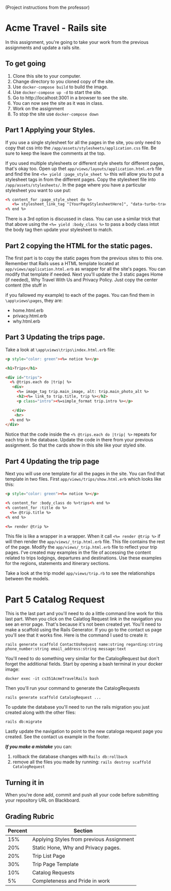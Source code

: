 (Project instructions from the professor)

# Acme Travel - Rails site

In this assignment, you're going to take your work from the previous assignments and update a rails site.

## To get going

1. Clone this site to your computer.
2. Change directory to you cloned copy of the site.
3. Use `docker-compose build` to build the image.
4. Use `docker-compose up -d` to start the site.
5. Go to http://localhost:3001 in a browser to see the site.
6. You can now see the site as it was in class.
7. Work on the assignment
8. To stop the site use `docker-compose down`

## Part 1 Applying your Styles.

If you use a single stylesheet for all the pages in the site, you only need to copy that css into the  `/app/assets/stylesheets/application.css` file.  Be sure to keep the leave the comments at the top. 

If you used multiple stylesheets or different style sheets for different pages, that's okay too.  Open up thet `app/views/layouts/application.html.erb` file and find the line `<%= yield :page_style_sheet %>` this will allow you to put a stylesheet tags in from the different pages. Copy the stylesheet file into `/app/assets/stylesheets/`. In the page where you have a particular stylesheet you want to use put:
```html
<% content_for :page_style_sheet do %>
   <%= stylesheet_link_tag "[YourPageStylesheetHere]", "data-turbo-track": "reload" %>
<% end %>
```
There is a 3rd option is discussed in class.  You can use a similar trick that that above using the `<%= yield :body_class %>` to pass a body class intot the body tag then update your stylesheet to match. 


## Part 2 copying the HTML for the static pages.

The first part is to copy the static pages from the previous sites to this one.  Remember that Rails uses a HTML template located at `app/views/application.html.erb` as wrapper for all the site's pages. You can modify that template if needed. Next you'll update the 3 static pages Home (if needed), Why Travel With Us and Privacy Policy.  Just copy the center content (the stuff in <main> if you fallowed my example) to each of the pages.  You can find them in `\app\views\pages`, they are:
* home.html.erb
* privacy.html.erb
* why.html.erb

## Part 3 Updating the trips page.

Take a look at `\app\views\trips\index.html.erb` file:
```html
<p style="color: green"><%= notice %></p>

<h1>Trips</h1>

<div id="trips">
  <% @trips.each do |trip| %>
   <div>
     <%= image_tag trip.main_image, alt: trip.main_photo_alt %>
     <h2><%= link_to trip.title, trip %></h2>
     <p class="intro"><%=simple_format trip.intro %></p>

   </div>
    <hr>
  <% end %>
</div>
```

Notice that the code inside the `<% @trips.each do |trip| %>` repeats for each trip in the database.  Update the code in there from your previous assignment. So that the cards show in this site like your styled site. 

## Part 4 Updating the trip page

Next you will use one template for all the pages in the site.  You can find that template in two files.  First `app/views/trips/show.html.erb` which looks like this:

```html
<p style="color: green"><%= notice %></p>

<% content_for :body_class do %>trips<% end %>
<% content_for :title do %>
  <%= @trip.title %>
<% end %>

<%= render @trip %>
```
This file is like a wrapper in a wrapper.  When it call `<%= render @trip %>` if will then render the `app/views/_trip.html.erb` file.  This file contains the rest of the page.  Modify the `app/views/_trip.html.erb` file to reflect your trip pages.  I've created may examples in the file of accessing the content related to trips lodgings, departures and destinations.  Use these examples for the regions, statements and itinerary sections. 

Take a look at the trip model `app/views/trip.rb` to see the relationships between the models.  

# Part 5 Catalog Request

This is the last part and you'll need to do a little command line work for this last part.  When you click on the Calatlog Request link in the navigation you see an error page.  That's because it's not been created yet.  You'll need to make a scaffold using the Rails Generator.  If you go to the contact us page you'll see that it works fine.  Here is the command I used to create it:
```
rails generate scaffold ContactUsRequest name:string regarding:string phone_number:string email_address:string message:text
```

You'll need to do something very similar for the CatalogRequest but don't forget the additional fields.  Start by opening a bash terminal in your docker image:
```
docker exec -it cs351AcmeTravelRails bash 
```
Then you'll run your command to generate the CatalogRequests 
```
rails generate scaffold CatalogRequest ... 
```
To update the database you'll need to run the rails migration you just created along with the other files:
```
rails db:migrate
```

Lastly update the navigation to point to the new cataloga request page you created.  See the contact us example in the footer.

***If you make a mistake*** you can:
1. rollback the database changes with 
```Rails db:rollback```
2. remove all the files you made by running:
```rails destroy scaffold CatalogRequest```

## Turning it in
When you're done add, commit and push all your code before submitting your repository URL on Blackboard. 


## Grading Rubric

| Percent | Section                                  |
|---------|------------------------------------------|
| 15%     | Applying Styles from previous Assignment |
| 20%     | Static Hone, Why and Privacy pages.      |
| 20%     | Trip List Page                           |
| 30%     | Trip Page Template                       |
| 10%     | Catalog Requests                         |
| 5%      | Completeness and Pride in work           |

